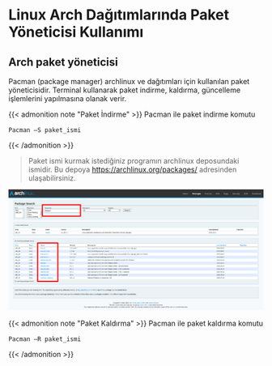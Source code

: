 # Linux Arch Dağıtımlarında Paket Yöneticisi Kullanımı


 ## Arch paket yöneticisi 
 Pacman (package manager)  archlinux ve dağıtımları için kullanılan paket yöneticisidir. Terminal kullanarak paket indirme, kaldırma, güncelleme işlemlerini yapılmasına olanak verir. 
 
 {{< admonition note "Paket İndirme" >}}
Pacman ile paket indirme komutu 

```
Pacman –S paket_ismi
```
{{< /admonition >}}

>Paket ismi kurmak istediğiniz programın archlinux deposundaki ismidir. Bu depoya https://archlinux.org/packages/ adresinden ulaşabilirsiniz. 
 
![ArchRepo](https://raw.githubusercontent.com/Gulsum-Turk/pictures/main/archrepo.png)


  {{< admonition note "Paket Kaldırma" >}}
Pacman ile paket kaldırma komutu 

```
Pacman –R paket_ismi
```
{{< /admonition >}}
 
 



